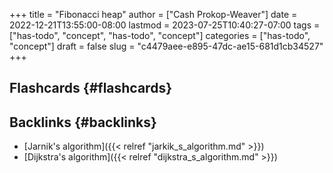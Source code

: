 +++
title = "Fibonacci heap"
author = ["Cash Prokop-Weaver"]
date = 2022-12-21T13:55:00-08:00
lastmod = 2023-07-25T10:40:27-07:00
tags = ["has-todo", "concept", "has-todo", "concept"]
categories = ["has-todo", "concept"]
draft = false
slug = "c4479aee-e895-47dc-ae15-681d1cb34527"
+++

## Flashcards {#flashcards}


## Backlinks {#backlinks}

-   [Jarnik's algorithm]({{< relref "jarkik_s_algorithm.md" >}})
-   [Dijkstra's algorithm]({{< relref "dijkstra_s_algorithm.md" >}})
